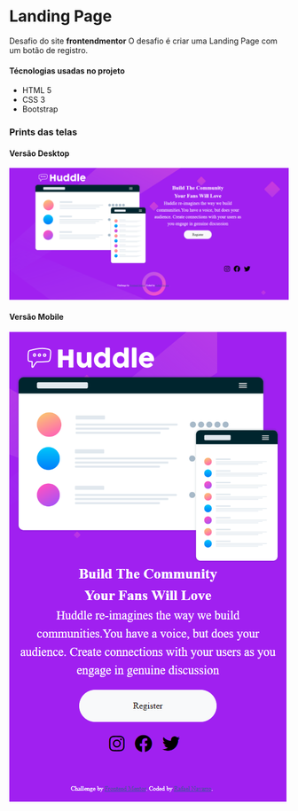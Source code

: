 # Landing Page
Desafio do site **frontendmentor**
O desafio é criar uma Landing Page com um botão de registro.

#### Técnologias usadas no projeto 
* HTML 5
* CSS 3
* Bootstrap

### Prints das telas 

#### Versão Desktop 

![PrintMobile](imagens/print_landing_page_desktop.png)

#### Versão Mobile 

![PrintMobile](imagens/print_landing_page_mobile.png)

